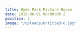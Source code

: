 ```yaml
---
title: Hyde Park Picture House
date: 2015-06-01 00:00:00 Z
position: 2
image: "/uploads/Untitled-6.jpg"
---
```


